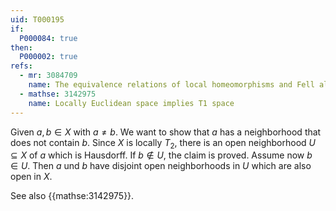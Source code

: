 ```yaml
---
uid: T000195
if:
  P000084: true
then:
  P000002: true
refs:
  - mr: 3084709
    name: The equivalence relations of local homeomorphisms and Fell algebras
  - mathse: 3142975
    name: Locally Euclidean space implies T1 space
---
```


Given $a,b\in X$ with $a\neq b$. We want to show that $a$ has a neighborhood that does not contain $b$. Since $X$ is locally $T_2$, there is an open neighborhood $U\subseteq X$ of $a$ which is Hausdorff. If $b\notin U$, the claim is proved. Assume now $b\in U$. Then $a$ und $b$ have disjoint open neighborhoods in $U$ which are also open in $X$.

See also {{mathse:3142975}}.
